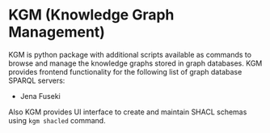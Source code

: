 # KGM (Knowledge Graph Management)

KGM is python package with additional scripts available as commands to browse and manage the knowledge graphs stored in graph databases. KGM provides frontend functionality for the following list of graph database SPARQL servers:

- Jena Fuseki

Also KGM provides UI interface to create and maintain SHACL schemas using `kgm shacled` command.
